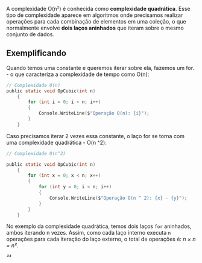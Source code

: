 A complexidade O(n²) é conhecida como **complexidade quadrática**. Esse tipo de complexidade aparece em algoritmos onde precisamos realizar operações para cada combinação de elementos em uma coleção, o que normalmente envolve **dois laços aninhados** que iteram sobre o mesmo conjunto de dados.

## Exemplificando
Quando temos uma constante e queremos iterar sobre ela, fazemos um for. - o que caracteriza a complexidade de tempo como O(n):

```c sharp
// Complexidade O(n)
public static void OpCubic(int n) 
	{
		for (int i = 0; i < n; i++) 
		{
			Console.WriteLine($"Operação O(n): {i}");
		}
	}
```


Caso precisamos iterar 2 vezes essa constante, o laço for se torna com uma complexidade quadrática - O(n ^2):

```c sharp
// Complexidade O(n^2)

public static void OpCubic(int n)
	{
		for (int x = 0; x < n; x++)
		{
			for (int y = 0; i < n; i++)
			{
				Console.WriteLine($"Operação O(n ^ 2): {x} - {y}");
			}
		}
	}
```

No exemplo da complexidade quadrática, temos dois laços `for` aninhados, ambos iterando n vezes. Assim, como cada laço interno executa `n` operações para cada iteração do laço externo, o total de operações é:
*n × n = n²*. 

*³⁴*